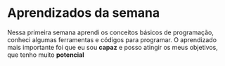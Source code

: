 # Aprendizados da semana
Nessa primeira semana aprendi os conceitos básicos de programação, conheci algumas ferramentas e códigos para programar. 
O aprendizado mais importante foi que eu sou **capaz** e posso atingir os meus objetivos, que tenho muito **potencial**